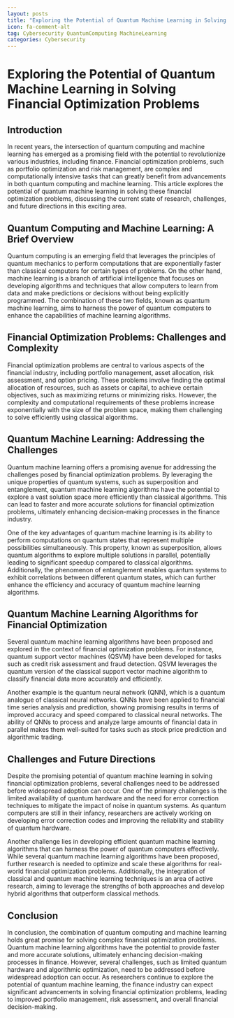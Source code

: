 ```yaml
---
layout: posts
title: "Exploring the Potential of Quantum Machine Learning in Solving Financial Optimization Problems"
icon: fa-comment-alt
tag: Cybersecurity QuantumComputing MachineLearning
categories: Cybersecurity
---
```



# Exploring the Potential of Quantum Machine Learning in Solving Financial Optimization Problems

## Introduction

In recent years, the intersection of quantum computing and machine learning has emerged as a promising field with the potential to revolutionize various industries, including finance. Financial optimization problems, such as portfolio optimization and risk management, are complex and computationally intensive tasks that can greatly benefit from advancements in both quantum computing and machine learning. This article explores the potential of quantum machine learning in solving these financial optimization problems, discussing the current state of research, challenges, and future directions in this exciting area.

## Quantum Computing and Machine Learning: A Brief Overview

Quantum computing is an emerging field that leverages the principles of quantum mechanics to perform computations that are exponentially faster than classical computers for certain types of problems. On the other hand, machine learning is a branch of artificial intelligence that focuses on developing algorithms and techniques that allow computers to learn from data and make predictions or decisions without being explicitly programmed. The combination of these two fields, known as quantum machine learning, aims to harness the power of quantum computers to enhance the capabilities of machine learning algorithms.

## Financial Optimization Problems: Challenges and Complexity

Financial optimization problems are central to various aspects of the financial industry, including portfolio management, asset allocation, risk assessment, and option pricing. These problems involve finding the optimal allocation of resources, such as assets or capital, to achieve certain objectives, such as maximizing returns or minimizing risks. However, the complexity and computational requirements of these problems increase exponentially with the size of the problem space, making them challenging to solve efficiently using classical algorithms.

## Quantum Machine Learning: Addressing the Challenges

Quantum machine learning offers a promising avenue for addressing the challenges posed by financial optimization problems. By leveraging the unique properties of quantum systems, such as superposition and entanglement, quantum machine learning algorithms have the potential to explore a vast solution space more efficiently than classical algorithms. This can lead to faster and more accurate solutions for financial optimization problems, ultimately enhancing decision-making processes in the finance industry.

One of the key advantages of quantum machine learning is its ability to perform computations on quantum states that represent multiple possibilities simultaneously. This property, known as superposition, allows quantum algorithms to explore multiple solutions in parallel, potentially leading to significant speedup compared to classical algorithms. Additionally, the phenomenon of entanglement enables quantum systems to exhibit correlations between different quantum states, which can further enhance the efficiency and accuracy of quantum machine learning algorithms.

## Quantum Machine Learning Algorithms for Financial Optimization

Several quantum machine learning algorithms have been proposed and explored in the context of financial optimization problems. For instance, quantum support vector machines (QSVM) have been developed for tasks such as credit risk assessment and fraud detection. QSVM leverages the quantum version of the classical support vector machine algorithm to classify financial data more accurately and efficiently.

Another example is the quantum neural network (QNN), which is a quantum analogue of classical neural networks. QNNs have been applied to financial time series analysis and prediction, showing promising results in terms of improved accuracy and speed compared to classical neural networks. The ability of QNNs to process and analyze large amounts of financial data in parallel makes them well-suited for tasks such as stock price prediction and algorithmic trading.

## Challenges and Future Directions

Despite the promising potential of quantum machine learning in solving financial optimization problems, several challenges need to be addressed before widespread adoption can occur. One of the primary challenges is the limited availability of quantum hardware and the need for error correction techniques to mitigate the impact of noise in quantum systems. As quantum computers are still in their infancy, researchers are actively working on developing error correction codes and improving the reliability and stability of quantum hardware.

Another challenge lies in developing efficient quantum machine learning algorithms that can harness the power of quantum computers effectively. While several quantum machine learning algorithms have been proposed, further research is needed to optimize and scale these algorithms for real-world financial optimization problems. Additionally, the integration of classical and quantum machine learning techniques is an area of active research, aiming to leverage the strengths of both approaches and develop hybrid algorithms that outperform classical methods.

## Conclusion

In conclusion, the combination of quantum computing and machine learning holds great promise for solving complex financial optimization problems. Quantum machine learning algorithms have the potential to provide faster and more accurate solutions, ultimately enhancing decision-making processes in finance. However, several challenges, such as limited quantum hardware and algorithmic optimization, need to be addressed before widespread adoption can occur. As researchers continue to explore the potential of quantum machine learning, the finance industry can expect significant advancements in solving financial optimization problems, leading to improved portfolio management, risk assessment, and overall financial decision-making.